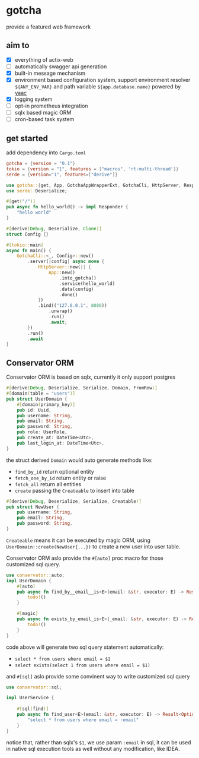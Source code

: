 # gotcha
provide a featured web framework

## aim to
 - [x] everything of actix-web
 - [ ] automatically swagger api generation
 - [x] built-in message mechanism
 - [x] environment based configuration system, support environment resolver `${ANY_ENV_VAR}` and path variable `${app.database.name}` powered by [yaac](https://crates.io/crates/yaac)
 - [x] logging system
 - [ ] opt-in prometheus integration
 - [ ] sqlx based magic ORM
 - [ ] cron-based task system

## get started
add dependency into `Cargo.toml`
```toml
gotcha = {version = "0.1"}
tokio = {version = "1", features = ["macros", 'rt-multi-thread']}
serde = {version="1", features=["derive"]}
```
```rust
use gotcha::{get, App, GotchaAppWrapperExt, GotchaCli, HttpServer, Responder};
use serde::Deserialize;

#[get("/")]
pub async fn hello_world() -> impl Responder {
    "hello world"
}

#[derive(Debug, Deserialize, Clone)]
struct Config {}

#[tokio::main]
async fn main() {
    GotchaCli::<_, Config>::new()
        .server(|config| async move {
            HttpServer::new(|| {
                App::new()
                    .into_gotcha()
                    .service(hello_world)
                    .data(config)
                    .done()
            })
            .bind(("127.0.0.1", 8080))
                .unwrap()
                .run()
                .await;
        })
        .run()
        .await
}
```

## Conservator ORM

Conservator ORM is based on sqlx, currently it only support postgres

```rust
#[derive(Debug, Deserialize, Serialize, Domain, FromRow)]
#[domain(table = "users")]
pub struct UserDomain {
    #[domain(primary_key)]
    pub id: Uuid,
    pub username: String,
    pub email: String,
    pub password: String,
    pub role: UserRole,
    pub create_at: DateTime<Utc>,
    pub last_login_at: DateTime<Utc>,
}
```
the struct derived `Domain` would auto generate methods like:
- `find_by_id` return optional entity
- `fetch_one_by_id` return entity or raise
- `fetch_all` return all entities
- `create` passing the `Createable` to insert into table

```rust 
#[derive(Debug, Deserialize, Serialize, Creatable)]
pub struct NewUser {
    pub username: String,
    pub email: String,
    pub password: String,
}
```

`Createable` means it can be executed by magic ORM, using `UserDomain::create(NewUser{...})` to create a new user into
user table.

Conservator ORM aslo provide the `#[auto]` proc macro for those customized sql query.
```rust
use conservator::auto;
impl UserDomain {
    #[auto]
    pub async fn find_by__email__is<E>(email: &str, executor: E) -> Result<Option<UserEntity>, Error> {
        todo!()
    }

    #[magic]
    pub async fn exists_by_email_is<E>(_email: &str, executor: E) -> Result<bool, Error> {
        todo!()
    }
}
```
code above will generate two sql query statement automatically:
 - `select * from users where email = $1`
 - `select exists(select 1 from users where email = $1)`

and `#[sql]` aslo provide some convinent way to write customized sql query
```rust
use conservator::sql;

impl UserService {
    
    #[sql(find)]
    pub async fn find_user<E>(email: &str, executor: E) -> Result<Option<UserEntity>, Error> {
        "select * from users where email = :email"
    }
}
```
notice that, rather than sqlx's `$1`, we use param `:email` in sql, it can be used in native sql execution tools as well without any modification, like IDEA.